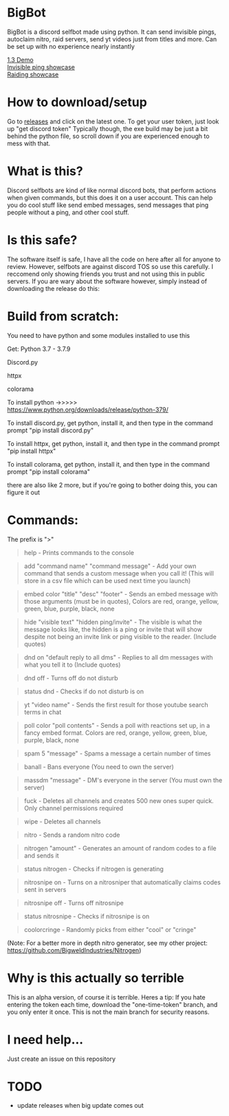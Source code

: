 # BigBot
BigBot is a discord selfbot made using python. It can send invisible pings, autoclaim nitro, raid servers, send yt videos just from titles and more. Can be set up with no experience nearly instantly 

[1.3 Demo](https://www.youtube.com/watch?v=1XmJ9mzRdSQ)  
[Invisible ping showcase](https://www.youtube.com/watch?v=Jvpc7f-cE_k)  
[Raiding showcase](https://www.youtube.com/watch?v=7LZnb59OzjI)  

# How to download/setup
Go to [releases](https://github.com/BigweldIndustries/BigBot/releases) and click on the latest one. To get your user token, just look up "get discord token"
Typically though, the exe build may be just a bit behind the python file, so scroll down if you are
experienced enough to mess with that.

# What is this?
Discord selfbots are kind of like normal discord bots, that
perform actions when given commands, but this does it on
a user account. This can help you do cool stuff like
send embed messages, send messages that ping people without
a ping, and other cool stuff.

# Is this safe?
The software itself is safe, I have all the code on here after all
for anyone to review. However, selfbots are against discord TOS so
use this carefully. I reccomend only showing friends you trust and 
not using this in public servers. If you are wary about the software however,
simply instead of downloading the release do this:

# Build from scratch:
You need to have python and some modules installed to use this

Get:
Python 3.7 - 3.7.9

Discord.py

httpx

colorama

To install python ->>>>> https://www.python.org/downloads/release/python-379/

To install discord.py, get python, install it, and then type in the command prompt "pip install discord.py"

To install httpx, get python, install it, and then type in the command prompt "pip install httpx"

To install colorama, get python, install it, and then type in the command prompt "pip install colorama"

there are also like 2 more, but if you're going to bother doing this, you can figure it out


# Commands:

The prefix is ">"

>help - Prints commands to the console

>add "command name" "command message" - Add your own command that sends a custom message when you call it! (This will store in a csv file which can be used next time you launch)

>embed color "title" "desc" "footer" - Sends an embed message with those arguments (must be in quotes), Colors are red, orange, yellow, green, blue, purple, black, none

>hide "visible text" "hidden ping/invite" - The visible is what the message looks like, the hidden is a ping or invite that will show despite not being an invite link or ping visible to the reader. (Include quotes)

>dnd on "default reply to all dms" - Replies to all dm messages with what you tell it to (Include quotes)

>dnd off - Turns off do not disturb

>status dnd - Checks if do not disturb is on

>yt "video name" - Sends the first result for those youtube search terms in chat

>poll color "poll contents" - Sends a poll with reactions set up, in a fancy embed format. Colors are red, orange, yellow, green, blue, purple, black, none

>spam 5 "message" - Spams a message a certain number of times

>banall - Bans everyone (You need to own the server)

>massdm "message" - DM's everyone in the server (You must own the server)

>fuck - Deletes all channels and creates 500 new ones super quick. Only channel permissions required

>wipe - Deletes all channels

>nitro - Sends a random nitro code

>nitrogen "amount" - Generates an amount of random codes to a file and sends it

>status nitrogen - Checks if nitrogen is generating

>nitrosnipe on - Turns on a nitrosniper that automatically claims codes sent in servers

>nitrosnipe off - Turns off nitrosnipe

>status nitrosnipe - Checks if nitrosnipe is on

>coolorcringe - Randomly picks from either "cool" or "cringe"

(Note: For a better more in depth nitro generator, see my other project: https://github.com/BigweldIndustries/Nitrogen)

# Why is this actually so terrible
This is an alpha version, of course it is terrible. Heres a tip:
If you hate entering the token each time, download the "one-time-token" branch, and you only enter it once. This is not the main branch for security reasons.

# I need help...
Just create an issue on this repository

# TODO
- update releases when big update comes out
